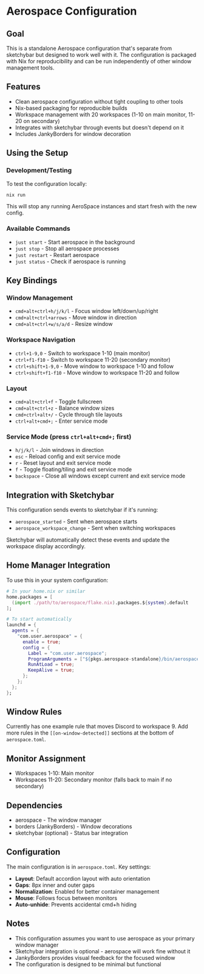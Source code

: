 # Aerospace Configuration

## Goal

This is a standalone Aerospace configuration that's separate from sketchybar but designed to work well with it. The configuration is packaged with Nix for reproducibility and can be run independently of other window management tools.

## Features

- Clean aerospace configuration without tight coupling to other tools
- Nix-based packaging for reproducible builds
- Workspace management with 20 workspaces (1-10 on main monitor, 11-20 on secondary)
- Integrates with sketchybar through events but doesn't depend on it
- Includes JankyBorders for window decoration

## Using the Setup

### Development/Testing

To test the configuration locally:

```bash
nix run
```

This will stop any running AeroSpace instances and start fresh with the new config.

### Available Commands

- `just start` - Start aerospace in the background
- `just stop` - Stop all aerospace processes  
- `just restart` - Restart aerospace
- `just status` - Check if aerospace is running

## Key Bindings

### Window Management
- `cmd+alt+ctrl+h/j/k/l` - Focus window left/down/up/right
- `cmd+alt+ctrl+arrows` - Move window in direction
- `cmd+alt+ctrl+w/s/a/d` - Resize window

### Workspace Navigation
- `ctrl+1-9,0` - Switch to workspace 1-10 (main monitor)
- `ctrl+f1-f10` - Switch to workspace 11-20 (secondary monitor)
- `ctrl+shift+1-9,0` - Move window to workspace 1-10 and follow
- `ctrl+shift+f1-f10` - Move window to workspace 11-20 and follow

### Layout
- `cmd+alt+ctrl+f` - Toggle fullscreen
- `cmd+alt+ctrl+z` - Balance window sizes
- `cmd+ctrl+alt+/` - Cycle through tile layouts
- `ctrl+alt+cmd+;` - Enter service mode

### Service Mode (press `ctrl+alt+cmd+;` first)
- `h/j/k/l` - Join windows in direction
- `esc` - Reload config and exit service mode
- `r` - Reset layout and exit service mode
- `f` - Toggle floating/tiling and exit service mode
- `backspace` - Close all windows except current and exit service mode

## Integration with Sketchybar

This configuration sends events to sketchybar if it's running:
- `aerospace_started` - Sent when aerospace starts
- `aerospace_workspace_change` - Sent when switching workspaces

Sketchybar will automatically detect these events and update the workspace display accordingly.

## Home Manager Integration

To use this in your system configuration:

```nix
# In your home.nix or similar
home.packages = [
  (import ./path/to/aerospace/flake.nix).packages.${system}.default
];

# To start automatically
launchd = {
  agents = {
    "com.user.aerospace" = {
      enable = true;
      config = {
        Label = "com.user.aerospace";
        ProgramArguments = ["${pkgs.aerospace-standalone}/bin/aerospace-standalone"];
        RunAtLoad = true;
        KeepAlive = true;
      };
    };
  };
};
```

## Window Rules

Currently has one example rule that moves Discord to workspace 9. Add more rules in the `[[on-window-detected]]` sections at the bottom of `aerospace.toml`.

## Monitor Assignment

- Workspaces 1-10: Main monitor
- Workspaces 11-20: Secondary monitor (falls back to main if no secondary)

## Dependencies

- aerospace - The window manager
- borders (JankyBorders) - Window decorations
- sketchybar (optional) - Status bar integration

## Configuration

The main configuration is in `aerospace.toml`. Key settings:

- **Layout**: Default accordion layout with auto orientation
- **Gaps**: 8px inner and outer gaps
- **Normalization**: Enabled for better container management
- **Mouse**: Follows focus between monitors
- **Auto-unhide**: Prevents accidental cmd+h hiding

## Notes

- This configuration assumes you want to use aerospace as your primary window manager
- Sketchybar integration is optional - aerospace will work fine without it
- JankyBorders provides visual feedback for the focused window
- The configuration is designed to be minimal but functional